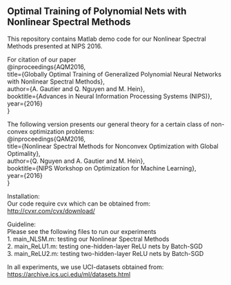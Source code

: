 ## Optimal Training of Polynomial Nets with Nonlinear Spectral Methods
This repository contains Matlab demo code for our Nonlinear Spectral Methods presented at NIPS 2016.

For citation of our paper  
@inproceedings{AQM2016,  
	title={Globally Optimal Training of Generalized Polynomial Neural Networks with Nonlinear Spectral Methods},  
	author={A. Gautier and Q. Nguyen and M. Hein},  
	booktitle={Advances in Neural Information Processing Systems (NIPS)},  
	year={2016}  
}  

The following version presents our general theory for a certain class of non-convex optimization problems:  
@inproceedings{QAM2016,  
	title={Nonlinear Spectral Methods for Nonconvex Optimization with Global Optimality},  
	author={Q. Nguyen and A. Gautier and M. Hein},  
	booktitle={NIPS Workshop on Optimization for Machine Learning},  
	year={2016}  
}  

Installation:  
	Our code require cvx which can be obtained from: http://cvxr.com/cvx/download/

Guideline:  
Please see the following files to run our experiments  
	1. main_NLSM.m: testing our Nonlinear Spectral Methods  
	2. main_ReLU1.m: testing one-hidden-layer ReLU nets by Batch-SGD  
	3. main_ReLU2.m: testing two-hidden-layer ReLU nets by Batch-SGD  

In all experiments, we use UCI-datasets obtained from:  
https://archive.ics.uci.edu/ml/datasets.html  

